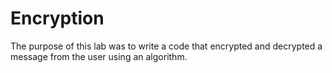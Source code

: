 # Encryption
The purpose of this lab was to write a code that encrypted and decrypted a message from the user using an algorithm.
